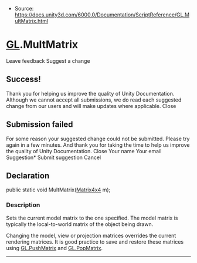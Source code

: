 * Source: https://docs.unity3d.com/6000.0/Documentation/ScriptReference/GL.MultMatrix.html

#  [GL](https://docs.unity3d.com/6000.0/Documentation/ScriptReference/GL.html).MultMatrix
Leave feedback
Suggest a change
## Success!
Thank you for helping us improve the quality of Unity Documentation. Although we cannot accept all submissions, we do read each suggested change from our users and will make updates where applicable.
Close
## Submission failed
For some reason your suggested change could not be submitted. Please <a>try again</a> in a few minutes. And thank you for taking the time to help us improve the quality of Unity Documentation.
Close
Your name Your email Suggestion* Submit suggestion
Cancel
## Declaration
public static void MultMatrix([Matrix4x4](https://docs.unity3d.com/6000.0/Documentation/ScriptReference/Matrix4x4.html) m); 
### Description
Sets the current model matrix to the one specified.
The model matrix is typically the local-to-world matrix of the object being drawn.  
  
Changing the model, view or projection matrices overrides the current rendering matrices. It is good practice to save and restore these matrices using [GL.PushMatrix](https://docs.unity3d.com/6000.0/Documentation/ScriptReference/GL.PushMatrix.html) and [GL.PopMatrix](https://docs.unity3d.com/6000.0/Documentation/ScriptReference/GL.PopMatrix.html).
* * *
